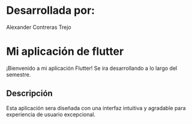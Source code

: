 # Desarrollada por:
Alexander Contreras Trejo

# Mi aplicación de flutter

¡Bienvenido a mi aplicación Flutter! Se ira desarrollando a lo largo
del semestre.

## Descripción

Esta aplicación sera diseñada con una interfaz intuitiva y agradable
para experiencia de usuario excepcional.

